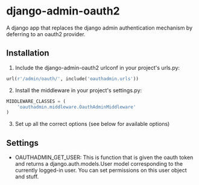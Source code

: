 # django-admin-oauth2

A django app that replaces the django admin authentication mechanism by
deferring to an oauth2 provider.


## Installation

1. Include the django-admin-oauth2 urlconf in your project's urls.py:

```python
url(r'/admin/oauth/', include('oauthadmin.urls'))
```

2. Install the middleware in your project's settings.py:

```python
MIDDLEWARE_CLASSES = (
    'oauthadmin.middleware.OauthAdminMiddleware'
)

```
3. Set up all the correct options (see below for available options)

## Settings

 * OAUTHADMIN_GET_USER: This is function that is given the oauth token and returns
   a django.auth.models.User model corresponding to the currently logged-in user.
   You can set permissions on this user object and stuff.
